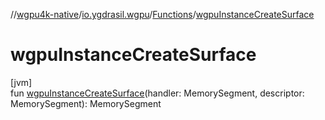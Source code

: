//[wgpu4k-native](../../../index.md)/[io.ygdrasil.wgpu](../index.md)/[Functions](index.md)/[wgpuInstanceCreateSurface](wgpu-instance-create-surface.md)

# wgpuInstanceCreateSurface

[jvm]\
fun [wgpuInstanceCreateSurface](wgpu-instance-create-surface.md)(handler: MemorySegment, descriptor: MemorySegment): MemorySegment
